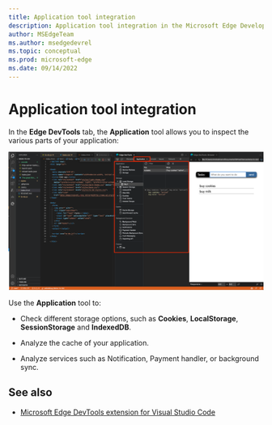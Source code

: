 ```yaml
---
title: Application tool integration
description: Application tool integration in the Microsoft Edge Developer Tools extension for Visual Studio Code.
author: MSEdgeTeam
ms.author: msedgedevrel
ms.topic: conceptual
ms.prod: microsoft-edge
ms.date: 09/14/2022
---
```

# Application tool integration

In the **Edge DevTools** tab, the **Application** tool allows you to inspect the various parts of your application:

![The Application tool inside the Edge DevTools for Visual Studio Code extension](./application-tool-integration-images/application-tool.png)


Use the **Application** tool to:

* Check different storage options, such as **Cookies**, **LocalStorage**, **SessionStorage** and **IndexedDB**.

* Analyze the cache of your application.

* Analyze services such as Notification, Payment handler, or background sync.


<!-- ====================================================================== -->
## See also

* [Microsoft Edge DevTools extension for Visual Studio Code](../microsoft-edge-devtools-extension.md)
